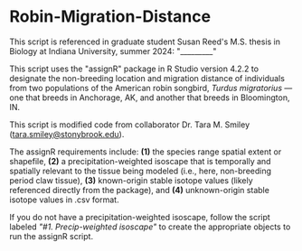 # Robin-Migration-Distance
This script is referenced in graduate student Susan Reed's M.S. thesis in Biology at Indiana University, summer 2024: "_________"

This script uses the "assignR" package in R Studio version 4.2.2 to designate the non-breeding location and migration distance of individuals from two populations of the American robin songbird, <em>Turdus migratorius</em> — one that breeds in Anchorage, AK, and another that breeds in Bloomington, IN.

This script is modified code from collaborator Dr. Tara M. Smiley (tara.smiley@stonybrook.edu).

The assignR requirements include:
<b>(1)</b> the species range spatial extent or shapefile, 
<b>(2)</b> a precipitation-weighted isoscape that is temporally and spatially relevant to the tissue being modeled (i.e., here, non-breeding period claw tissue),
<b>(3)</b> known-origin stable isotope values (likely referenced directly from the package), and
<b>(4)</b> unknown-origin stable isotope values in .csv format.


If you do not have a precipitation-weighted isoscape, follow the script labeled <em>"#1. Precip-weighted isoscape"</em> to create the appropriate objects to run the assignR script.
